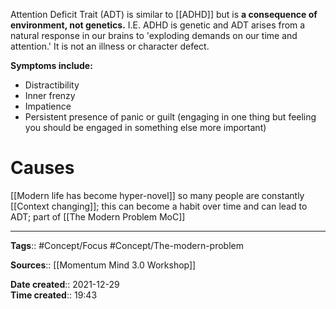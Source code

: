 Attention Deficit Trait (ADT) is similar to [[ADHD]] but is **a consequence of environment, not genetics.**
I.E. ADHD is genetic and ADT arises from a natural response in our brains to 'exploding demands on our time and attention.' It is not an illness or character defect. 

**Symptoms include:**
- Distractibility
- Inner frenzy
- Impatience
- Persistent presence of panic or guilt (engaging in one thing but feeling you should be engaged in something else more important)

# Causes
[[Modern life has become hyper-novel]] so many people are constantly [[Context changing]]; this can become a habit over time and can lead to ADT; part of [[The Modern Problem MoC]]


---
**Tags**:: #Concept/Focus #Concept/The-modern-problem 

**Sources**:: [[Momentum Mind 3.0 Workshop]]

**Date created**:: 2021-12-29  
**Time created**:: 19:43

